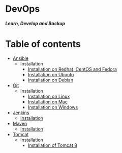 # DevOps
#### _Learn, Develop and Backup_
Table of contents
=================
<!--ts-->
   * [Ansible](./Ansible)
     * Installation
       * [Installation on Redhat, CentOS and Fedora](Ansible/Ansible_installation/Installation_Ansible_on_Redhat_CentOS_Fedora.md)
       * [Installation on Ubuntu](Ansible/Ansible_installation/Installation_Ansible_on_Ubuntu.md)
       * [Installation on Debian](Ansible/Ansible_installation/Installation_Ansible_on_Debian.md)
   * [Git](Git)
     * Installation
       * [Installation on Linux](Git/installation/install_git_on_linux.md)
       * [Installation on Mac](Git/installation/install_git_on_mac.md)
       * [Installation on Windows](Git/installation/install_git_on_windows.md)
   * [Jenkins](./Jenkins)
     * [Installation](https://github.com/maheshkn400/DevOps/blob/master/Jenkins/Jenkins_installation.md)
   * [Maven](./Maven)
     * [Installation](https://github.com/maheshkn400/DevOps/blob/master/Maven/Maven_installation.md)
   * [Tomcat](./Tomcat)
     * Installation
       * [Installation of Tomcat 8](https://github.com/maheshkn400/DevOps/blob/master/Tomcat/tomcat8_installation.md)
<!--te-->
